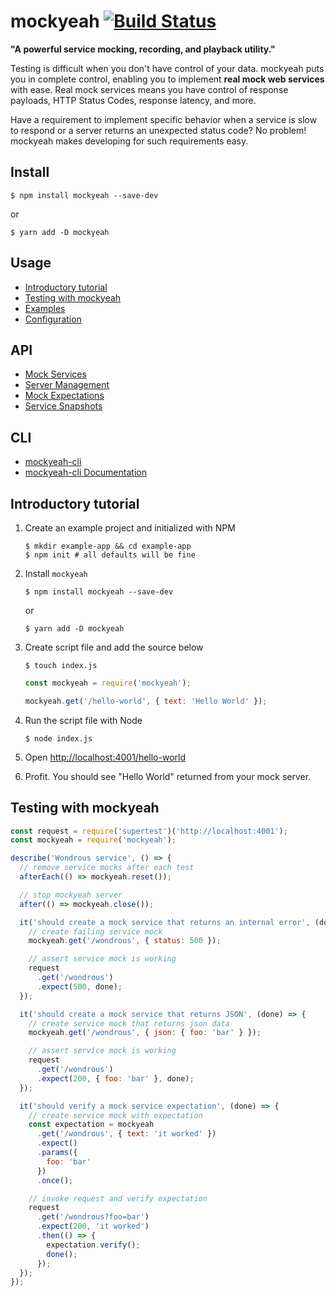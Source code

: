 # mockyeah [![Build Status](https://travis-ci.org/ryanricard/mockyeah.svg)](https://travis-ci.org/ryanricard/mockyeah)

__"A powerful service mocking, recording, and playback utility."__

Testing is difficult when you don't have control of your data. mockyeah puts you in complete control, enabling you to implement __real mock web services__ with ease. Real mock services means you have control of response payloads, HTTP Status Codes, response latency, and more.

Have a requirement to implement specific behavior when a service is slow to respond or a server returns an unexpected status code? No problem! mockyeah makes developing for such requirements easy.

## Install
```shell
$ npm install mockyeah --save-dev
```
or
```shell
$ yarn add -D mockyeah
```

## Usage

- [Introductory tutorial](#introductory-tutorial)
- [Testing with mockyeah](#testing-with-mockyeah)
- [Examples](https://github.com/ryanricard/mockyeah/tree/master/examples)
- [Configuration](https://github.com/ryanricard/mockyeah/wiki/Configuration)

## API

- [Mock Services](https://github.com/ryanricard/mockyeah/wiki/Mock-Services)
- [Server Management](https://github.com/ryanricard/mockyeah/wiki/Server-Management)
- [Mock Expectations](https://github.com/ryanricard/mockyeah/wiki/Mock-Expectations)
- [Service Snapshots](https://github.com/ryanricard/mockyeah/wiki/Service-Snapshots)

## CLI

- [mockyeah-cli](https://github.com/ryanricard/mockyeah-cli)
- [mockyeah-cli Documentation](https://github.com/ryanricard/mockyeah/wiki/Service-Snapshot-CLI)

## Introductory tutorial
1. Create an example project and initialized with NPM
    ```shell
    $ mkdir example-app && cd example-app
    $ npm init # all defaults will be fine
    ```

1. Install `mockyeah`
    ```shell
    $ npm install mockyeah --save-dev
    ```
    or
    ```shell
    $ yarn add -D mockyeah
    ```

1. Create script file and add the source below
    ```shell
    $ touch index.js
    ```
    ```js
    const mockyeah = require('mockyeah');

    mockyeah.get('/hello-world', { text: 'Hello World' });
    ```

1. Run the script file with Node
    ```shell
    $ node index.js
    ```

1. Open [http://localhost:4001/hello-world](http://localhost:4001/hello-world)

1. Profit. You should see "Hello World" returned from your mock server.

## Testing with mockyeah
```js
const request = require('supertest')('http://localhost:4001');
const mockyeah = require('mockyeah');

describe('Wondrous service', () => {
  // remove service mocks after each test
  afterEach(() => mockyeah.reset());

  // stop mockyeah server
  after(() => mockyeah.close());

  it('should create a mock service that returns an internal error', (done) => {
    // create failing service mock
    mockyeah.get('/wondrous', { status: 500 });

    // assert service mock is working
    request
      .get('/wondrous')
      .expect(500, done);
  });

  it('should create a mock service that returns JSON', (done) => {
    // create service mock that returns json data
    mockyeah.get('/wondrous', { json: { foo: 'bar' } });

    // assert service mock is working
    request
      .get('/wondrous')
      .expect(200, { foo: 'bar' }, done);
  });

  it('should verify a mock service expectation', (done) => {
    // create service mock with expectation
    const expectation = mockyeah
      .get('/wondrous', { text: 'it worked' })
      .expect()
      .params({
        foo: 'bar'
      })
      .once();

    // invoke request and verify expectation
    request
      .get('/wondrous?foo=bar')
      .expect(200, 'it worked')
      .then(() => {
        expectation.verify();
        done();
      });
  });
});
```
